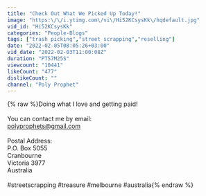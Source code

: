 ```yaml
---
title: "Check Out What We Picked Up Today!"
image: "https:\/\/i.ytimg.com\/vi\/Hi52KCsysKk\/hqdefault.jpg"
vid_id: "Hi52KCsysKk"
categories: "People-Blogs"
tags: ["trash picking","street scrapping","reselling"]
date: "2022-02-05T08:05:26+03:00"
vid_date: "2022-02-03T11:00:08Z"
duration: "PT57M25S"
viewcount: "10441"
likeCount: "477"
dislikeCount: ""
channel: "Poly Prophet"
---
```

{% raw %}Doing what I love and getting paid!<br /><br />You can contact me by email:<br />polyprophets@gmail.com<br /><br />Postal Address:<br />P.O. Box 5055<br />Cranbourne <br />Victoria 3977<br />Australia<br /><br />#streetscrapping #treasure #melbourne #australia{% endraw %}

